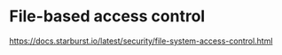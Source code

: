 # File-based access control

https://docs.starburst.io/latest/security/file-system-access-control.html
